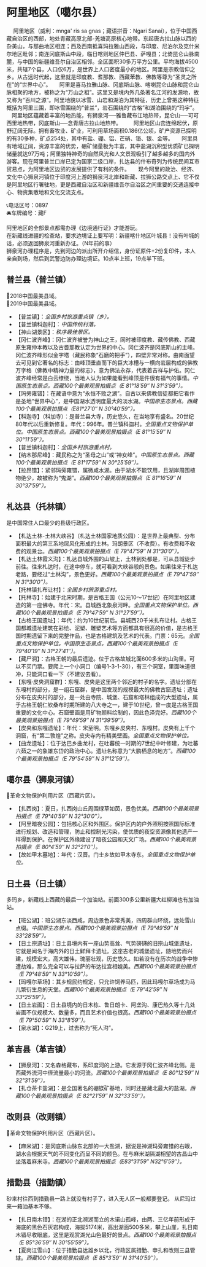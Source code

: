 # 阿里地区（噶尔县）  
　 阿里地区（威利：mnga' ris sa gnas；藏语拼音：Ngari Sanai），位于中国西藏自治区的西部，地处青藏高原北部-羌塘高原核心地带。东起唐古拉山脉以西的杂美山，与那曲地区相连；西及西南抵喜玛拉雅山西段，与印度、尼泊尔及克什米尔地区毗邻；南连冈底斯山中段，临日喀则地区仲巴县、萨嘎县；北倚昆仑山脉南麓，与中国的新疆维吾尔自治区相邻。全区面积30多万平方公里。平均海拔4500米，共辖7个县，人口仅6万，是世界上人口密度最小的地区。阿里是宗教信仰之乡。从古远时代起，这里就是印度教、耆那教、西藏苯教、佛教等尊为“圣灵之所在”的“世界中心”。
　 阿里是喜马拉雅山脉、冈底斯山脉、喀喇昆仑山脉和昆仑山脉相聚的地方，被称之为“万山之祖”。这里又是境内外几条著名江河的发源地，故又称为“百川之源”。阿里地貌以冰雪、山岩和湖泊为其特征，历史上曾把这种特征概括为阿里三围，即冰雪围绕的“普兰”，岩石围绕的“古格”和湖泊围绕的“玛宇”。
　阿里地区蕴藏着丰富的地热能，有狮泉河──雅鲁藏布江地热带，昆仑山──可可西里地热带，冈底斯山──念青唐古拉山地热带。
　　阿里地区山峦连绵起伏，原野辽阔无际。拥有畜牧业、矿业，可利用草场面积0.186亿公顷，矿产资源已探明的有30多种，矿点254处，其中有盐、硼、铝、芒硝、铬、银、金等。
　 阿里具有地域辽阔，资源丰富的优势，硼矿储量极为丰富，其中盐湖沉积型优质矿已探明储量就达97万吨；阿里独特神奇的自然风光和人文景观吸引了越多越多的国内外游客。现在阿里普兰口岸已定为国家二级口岸，扎达县的什布奇列为传统民间互市贸易点，为阿里地区边贸的发展提供了有利的条件。
　 现今阿里的政治、经济、文化中心狮泉河镇位于印度河上游的狮泉河北岸和新藏、拉狮公路交点上、它不仅是阿里地区行署驻地，更是西藏自治区和新疆维吾尔自治区之间重要的交通连接中心、物资集散地和文化交流支点。

📞电话区号：0897  
🚘车牌编号：藏F  

阿里地区的全部景点都需办理《边境通行证》才能游玩。   
在新藏线进疆的检查站，要求边境证上要写明：新疆喀什地区叶城县！没有叶城的话，必须返回狮泉河重新办证。（N年前的事）  
狮泉河办理程序是，先到河边的派出所开介绍信，身份证原件+2份复印件，本人亲自到场，然后到武警边防办理边境证。10点半上班，19点半下班。

## 普兰县（普兰镇）  
🏅2018中国最美县域。   
🏅2019中国最美县域。   
* 【普兰镇】：*全国乡村旅游重点镇（乡）。*  
* 【普兰镇科迦村】：*中国传统村落。*  
* 【神山湖景区】：*秩序最佳景区。*  
* 【冈仁波齐峰】：冈仁波齐被誉为神山之王，同时被印度教、藏传佛教、西藏原生雍仲本教以及古耆那教认定为世界的中心。冈仁波齐是冈底斯山的主峰。冈仁波齐峰形似金字塔（藏民称象“石磨的把手”），四壁非常对称。由南面望去可见到它著名的标志：由峰顶垂直而下的巨大冰槽与一横向岩层构成的佛教万字格（佛教中精神力量的标志），意为佛法永存，代表着吉祥与护佑。冈仁波齐峰经常是白云缭绕，当地人认为如果能看到峰顶是件很有福气的事情。*中国原生态景点。西藏100个最美观景拍摄点（E 81°18′59″ N 31°3′59″）。*  
* 【玛旁雍错】：在藏语中意为“永恒不败之湖”。自古以来佛教信徒都把它看作是圣地“世界中心”，是中国湖水透明度最大的淡水湖。*中国原生态景点。西藏100个最美观景拍摄点（E81°27′0″ N 30°40′59″）。*  
* 【科迦寺】（科加寺）：是普兰县大寺，历史悠久，在当地享有盛名。20世纪80年代以后重新修复。年代：996年。普兰镇科迦村。*全国重点文物保护单位。中国原生态景点。西藏100个最美观景拍摄点（E 81°15′59″ N 30°11′59″）。*  
* 【普兰镇科迦村】：*全国乡村旅游重点村。*  
* 【纳木那尼峰】：藏民称之为“圣母之山”或“神女峰”。*中国原生态景点。西藏100个最美观景拍摄点（E 81°17′59″ N 30°25′59″）。*  
* 【拉昂错】：紧邻玛旁雍错，属微咸水湖。由于湖水不能饮用，且湖岸周围植物绝少，故被称为“鬼湖”。*西藏100个最美观景拍摄点（E 81°16′59″ N 30°37′59″）。*  

## 札达县（托林镇）  
是中国常住人口最少的县级行政区。   
* 【札达土林-土林大峡谷】（札达土林国家地质公园）：是世界上最典型、分布面积最大的第三系地层风化形成的土林。玛朗景区（不收费）。有收费和不收费的观景台。*西藏100个最美观景拍摄点（E 79°47′59″ N 31°30′0″）。*  
* 【札达土林霞义沟】：札达县城外围的山坡上，土林到处都是，可从县城徒步前往。往来札达时，在途中停车，就可看到大峡谷般的景色。如果往来于札达老路，要经过“土林沟”，景色更好。*西藏100个最美观景拍摄点（E 79°47′59″ N 31°30′0″）。*  
* 【托林镇扎布让村】：*全国乡村旅游重点村。*  
* 【托林寺】：始建于北宋时期，是古格王国（公元10～17世纪）在阿里地区建造的第一座佛寺。年代：宋。县城西北象泉河畔。*全国重点文物保护单位。西藏100个最美观景拍摄点（E 79°47′59″ N 31°27′59″）。*  
* 【古格王国遗址】：年代：约为10世纪前后。县城西20千米扎布让村。古格王国都城遗址建筑在彩绘、泥塑、雕塑艺术等方面都具有很高的价值，是古格王国时期遗留下来的完整作品，也是古格建筑及艺术的代表。门票：65元。*全国重点文物保护单位。中国原生态景点。西藏100个最美观景拍摄点（E 79°40′19″ N 31°27′41″）。*   
* 【藏尸洞】：古格王朝的最后遗迹。位于古格故城北面600多米的山沟里。可以不买门票。要爬上一个小洞口（编号1-3-1-30），有三个洞室，里面味道很冲，只能洞口看一下（不建议去看）。
* 【东嘎·皮央洞窟群】：东嘎、皮央是这里两个邻近的村子的名字。遗址分部在东嘎村的部分，是一组石窟群，是中国发现的规模最大的佛教古窟遗址；遗址分布在皮央村的部分，是一处由寺院、城堡、石窟和塔林组成的大型遗址，属于古格王朝仁钦桑布时期所建的八大寺之一，建于10世纪，曾一度是古格王国重要的文化中心。石窟壁画是用矿物颜料绘制的，因此色泽完好。*西藏100个最美观景拍摄点（E 79°49′59″ N 31°39′59″）。*  
* 【皮央和东嘎遗址】：年代：宋至明。东嘎乡皮央村、东嘎村。皮央有上千个洞窟，有“第二敦煌”之称。皮央寺内有精美壁画。*全国重点文物保护单位。*   
* 【曲龙遗址】：位于达巴乡曲龙村，在吐蕃统一时期的7世纪中叶修建，为吐蕃六茹之一的象雄东岱的政治中心。遗址名称意为“大鹏栖息的地方”。*西藏100个最美观景拍摄点（E 79°54′59″ N 31°12′59″）。*    
  
## 噶尔县（狮泉河镇）  
🚩革命文物保护利用片区（西藏片区）。   
* 【扎西岗】：夏日，扎西岗山丘周围绿草如茵，景色优美。*西藏100个最美观景拍摄点（E 79°40′59″ N 32°30′0″）。*  
* 【阿里暗夜公园】：包括核心区和外围区。保护区内的户外照明按照国际标准进行规划、改造和管理，防止和控制光污染，使优质的夜空资源像其他遗产一样得到保护。在保护区外缘建设了暗夜公园和天文广场。*西藏100个最美观景拍摄点（E 80°4′59″ N 32°21′0″）。*   
* 【故如甲木墓地】：年代：汉晋。门士乡故如甲木寺东。*全国重点文物保护单位。*   

## 日土县（日土镇）  
多玛乡，新藏线上西藏的最后一个加油站。前面300多公里新疆大红柳滩也有加油站。   
* 【班公湖】：班公湖东淡西咸，周边景色非常秀美，四周群山环绕，远处雪山点缀。*中国原生态景点。西藏100个最美观景拍摄点（E 79°49′59″ N 33°28′59″）。*  
* 【日土宗遗址】：日土县境内有一座山势高耸、气势磅礴的旧宗山城堡遗址，它就是闻名于海内外的日土鲜拜卡遗址。这座古老的城堡遗址，随地势而兴建，规模宏大，高大雄伟，瑰丽壮观，历史悠久。如若没有在历次的战争中惨遭劫难，那么完全可以与拉萨的布达拉宫相媲美。*西藏100个最美观景拍摄点（E 79°48′59″ N 33°10′59″）。*  
* 【玛嘎尔草场】：其乡规民约规定，只允许饲养马匹，因此玛嘎尔草场成为马儿繁衍生息的天堂。*西藏100个最美观景拍摄点（E 79°42′59″ N 33°25′59″）。*  
* 【日土岩画】：日土县境内的日木栋、鲁日朗卡、阿垄沟、康巴热久等十几处岩画不仅规模大、数量多，而且艺术价值也很高。*西藏100个最美观景拍摄点（E 79°50′59″ N 33°8′59″）。*  
* 【泉水湖】：G219上，过去称为“死人沟”。   
  
## 革吉县（革吉镇）  
* 【狮泉河】：又名森格藏布，系印度河的上游。它发源于冈仁波齐峰北侧。是西藏外流河中径流量最小的河流。*西藏100个最美观景拍摄点（E 80°12′59″ N 32°31′59″）。*  
* 【扎仓茶卡盐湖】：是全国著名的硼镁矿基地，同时还是藏北最大的盐湖。*西藏100个最美观景拍摄点（E 82°21′59″ N 32°33′59″）。*   

## 改则县（改则镇）  
🚩革命文物保护利用片区（西藏片区）。   
* 【麻米湖】：是冈底斯山脉东北部的一大盐湖，据说是神湖玛旁雍错的右眼，湖水会根据天气的不同变化而呈不同的颜色。在与麻米湖隔湖相望的古昌山中坐落着麻米寺。*西藏100个最美观景拍摄点（E83°31′59″ N32°6′59″）。*    
  
## 措勤县（措勤镇）  
砂来村往西到措勤县一路上就没有村子了，进入无人区一般都要登记。   从尼玛过来一箱油基本不够。
* 【扎日南木错】：在湖的正北濒湖而立的木诺山孤峰，由两、三亿年前形成于海底的黑色石灰岩构成，海拔5174米，高出湖面500多米，攀上山崖，扎日南木错尽收眼底，这里是观赏湖光山色最好的景点。*西藏100个最美观景拍摄点（E 85°36′59″ N 30°55′59″）。*  
* 【夏岗江雪山】：位于措勤县达雄乡以北，行政区属措勤、申扎和改则三县管辖。*西藏100个最美观景拍摄点（E 85°3′59″ N 31°40′59″）。*  